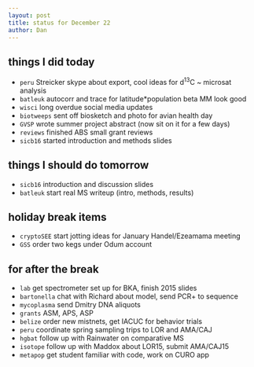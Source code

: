 ```yaml
---
layout: post
title: status for December 22
author: Dan
---
```


## things I did today

* `peru` Streicker skype about export, cool ideas for d<sup>13</sup>C ~ microsat analysis
* `batleuk` autocorr and trace for latitude*population beta MM look good
* `wisci` long overdue social media updates
* `biotweeps` sent off biosketch and photo for avian health day
* `GVSP` wrote summer project abstract (now sit on it for a few days)
* `reviews` finished ABS small grant reviews
* `sicb16` started introduction and methods slides

## things I should do tomorrow
* `sicb16` introduction and discussion slides
* `batleuk` start real MS writeup (intro, methods, results)

## holiday break items 
* `cryptoSEE` start jotting ideas for January Handel/Ezeamama meeting
* `GSS` order two kegs under Odum account

## for after the break
* `lab` get spectrometer set up for BKA, finish 2015 slides
* `bartonella` chat with Richard about model, send PCR+ to sequence
* `mycoplasma` send Dmitry DNA aliquots
* `grants` ASM, APS, ASP
* `belize` order new mistnets, get IACUC for behavior trials
* `peru` coordinate spring sampling trips to LOR and AMA/CAJ
* `hgbat` follow up with Rainwater on comparative MS
* `isotope` follow up with Maddox about LOR15, submit AMA/CAJ15
* `metapop` get student familiar with code, work on CURO app

<i class='fa fa-code' style='color:pink'> </i>
